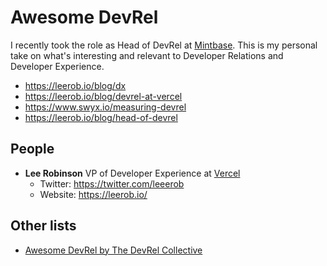 # Awesome DevRel

I recently took the role as Head of DevRel at [Mintbase](https://mintbase.io). This is my personal take on what's interesting and relevant to Developer Relations and Developer Experience. 

- https://leerob.io/blog/dx
- https://leerob.io/blog/devrel-at-vercel
- https://www.swyx.io/measuring-devrel
- https://leerob.io/blog/head-of-devrel


## People

- **Lee Robinson** VP of Developer Experience at [Vercel](https://vercel.com/)
  - Twitter: https://twitter.com/leeerob
  - Website: https://leerob.io/


## Other lists
- [Awesome DevRel by The DevRel Collective](https://github.com/devrelcollective/awesome-devrel)
